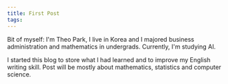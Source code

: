 ```yaml
---
title: First Post
tags:
---
```


Bit of myself: I'm Theo Park, I live in Korea and I majored business administration and mathematics in undergrads.
Currently, I'm studying AI.

I started this blog to store what I had learned and to improve my English writing skill.
Post will be mostly about mathematics, statistics and computer science.
